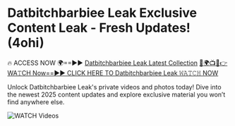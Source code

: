 # Datbitchbarbiee Leak Exclusive Content Leak - Fresh Updates! (4ohi)

🔥 ACCESS NOW 🌍==►► <a href="https://tinyurl.com/3fjeunct" rel="nofollow">Datbitchbarbiee Leak Latest Collection</a></h3>
[🔴🌍📺📱👉WA𝚃CH Now==►► CLICK HERE TO Datbitchbarbiee Leak 𝚆𝙰𝚃𝙲𝙷 NOW](https://tinyurl.com/3fjeunct)

Unlock Datbitchbarbiee Leak's private videos and photos today! Dive into the newest 2025 content updates and explore exclusive material you won’t find anywhere else.


<a href="https://tinyurl.com/3fjeunct" rel="nofollow" data-target="animated-image.originalLink"><img src="https://camo.githubusercontent.com/8a4f000d20f83aca3bf7ec5f350d767afa0574a8a352519fd8cfa583a6f93a33/68747470733a2f2f692e696d6775722e636f6d2f644a486b345a712e676966" alt="WATCH Videos" data-canonical-src="https://i.imgur.com/dJHk4Zq.gif" style="max-width: 100%; display: inline-block;" data-target="animated-image.originalImage"></a>
